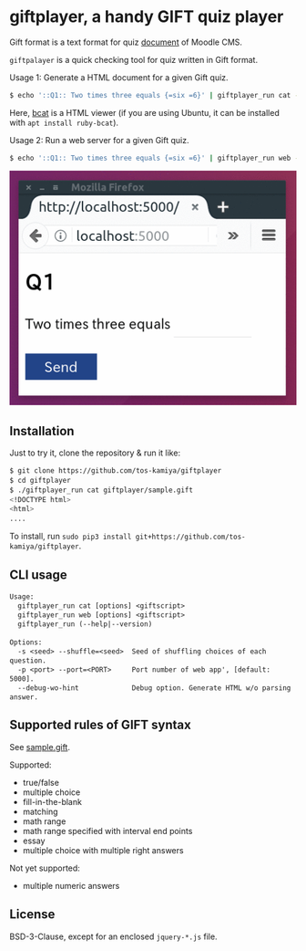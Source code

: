 # giftplayer, a handy GIFT quiz player

Gift format is a text format for quiz [document](https://docs.moodle.org/23/en/GIFT_format) of Moodle CMS.

`giftpalayer` is a quick checking tool for quiz written in Gift format.

Usage 1: Generate a HTML document for a given Gift quiz.

```sh
$ echo '::Q1:: Two times three equals {=six =6}' | giftplayer_run cat - | bcat
```

Here, [bcat](https://rtomayko.github.io/bcat/) is a HTML viewer (if you are using Ubuntu, it can be installed with `apt install ruby-bcat`).

Usage 2: Run a web server for a given Gift quiz.

```sh
$ echo '::Q1:: Two times three equals {=six =6}' | giftplayer_run web -
```

![screenplay](images/screenplay.gif)

## Installation

Just to try it, clone the repository & run it like:

```sh
$ git clone https://github.com/tos-kamiya/giftplayer
$ cd giftplayer
$ ./giftplayer_run cat giftplayer/sample.gift
<!DOCTYPE html>
<html>
....
```

To install, run `sudo pip3 install git+https://github.com/tos-kamiya/giftplayer`.

## CLI usage

```
Usage:
  giftplayer_run cat [options] <giftscript>
  giftplayer_run web [options] <giftscript>
  giftplayer_run (--help|--version)

Options:
  -s <seed> --shuffle=<seed>  Seed of shuffling choices of each question.
  -p <port> --port=<PORT>     Port number of web app', [default: 5000].
  --debug-wo-hint             Debug option. Generate HTML w/o parsing answer.
```

## Supported rules of GIFT syntax

See [sample.gift](giftplay/sample.gift).

Supported:

* true/false
* multiple choice
* fill-in-the-blank
* matching
* math range
* math range specified with interval end points
* essay
* multiple choice with multiple right answers

Not yet supported:

* multiple numeric answers

## License

BSD-3-Clause, except for an enclosed `jquery-*.js` file.
